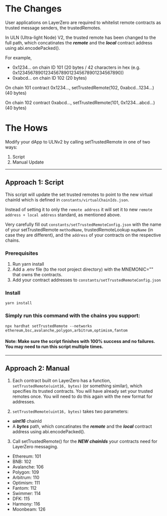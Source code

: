 # The Changes
User applications on LayerZero are required to whitelist remote contracts as trusted message senders, the trustedRemotes.

In ULN (Ultra-light Node) V2, the trusted remote has been changed to the full path, which concatinates the ***remote*** and the ***local*** contract address using abi.encodePacked(). 

For example, 
- 0x1234... on chain ID 101 (20 bytes / 42 characters in hex (e.g. 0x1234567890123456789012345678901234567890))
- 0xabcd... on chain ID 102 (20 bytes)

On chain 101 contract 0x1234..., setTrustedRemote(102, 0xabcd...1234...) (40 bytes)

On chain 102 contract 0xabcd..., setTrustedRemote(101, 0x1234...abcd...) (40 bytes)

# The Hows

Modify your dApp to ULNv2 by calling setTrustedRemote in one of two ways:

1. Script
2. Manual Update
---
## Approach 1: Script
This script will update the set trusted remotes to point to the new virtual chainId which is defined in `constants/virtualChainIds.json`. 

Instead of setting it to only the `remote address` it will set it to new `remote address + local address` standard, as mentioned above.

Very carefully fill out `constants/setTrustedRemoteConfig.json` with the name of your setTrustedRemote `methodName`, trustedRemoteLookup `mapName` (in case they are different), and the `address` of your contracts on the respective chains.

### Prerequisites

1. Run yarn install
2. Add a .env file (to the root project directory) with the MNEMONIC="" that owns the contracts.
3. Add your contract addresses to `constants/setTrustedRemoteConfig.json`

### Install
`yarn install`

### Simply run this command with the chains you support:
`npx hardhat setTrustedRemote --networks ethereum,bsc,avalanche,polygon,arbitrum,optimism,fantom`
#### Note: Make sure the script finishes with 100% success and no failures. You may need to run this script multiple times.

---
## Approach 2: Manual
1. Each contract built on LayerZero has a function, `setTrustedRemote(uint16, bytes)` (or something similar), which specifies its trusted contracts. You will have already set your trusted remotes once. You will need to do this again with the new format for addresses.

2. `setTrustedRemote(uint16, bytes)` takes two parameters:
- ***uint16*** chainId
- A ***bytes*** path, which concatinates the ***remote*** and the ***local*** contract address using abi.encodePacked(). 

3. Call setTrustedRemote() for the ***NEW chainIds*** your contracts need for LayerZero messaging.
- Ethereum: 101
- BNB: 102
- Avalanche: 106
- Polygon: 109
- Arbitrum: 110
- Optimism: 111
- Fantom: 112
- Swimmer: 114
- DFK: 115
- Harmony: 116
- Moonbeam: 126
